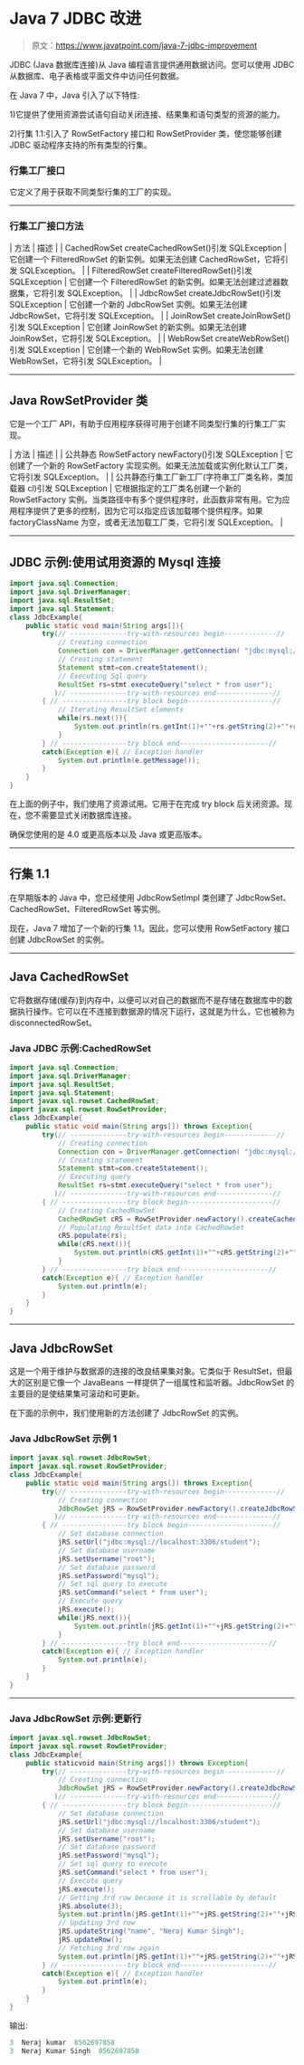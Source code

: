 # Java 7 JDBC 改进

> 原文：<https://www.javatpoint.com/java-7-jdbc-improvement>

JDBC (Java 数据库连接)从 Java 编程语言提供通用数据访问。您可以使用 JDBC 从数据库、电子表格或平面文件中访问任何数据。

在 Java 7 中，Java 引入了以下特性:

1)它提供了使用资源尝试语句自动关闭连接、结果集和语句类型的资源的能力。

2)行集 1.1:引入了 RowSetFactory 接口和 RowSetProvider 类，使您能够创建 JDBC 驱动程序支持的所有类型的行集。

### 行集工厂接口

它定义了用于获取不同类型行集的工厂的实现。

* * *

### 行集工厂接口方法

| 方法 | 描述 |
| CachedRowSet createCachedRowSet()引发 SQLException | 它创建一个 FilteredRowSet 的新实例。如果无法创建 CachedRowSet，它将引发 SQLException。 |
| FilteredRowSet createFilteredRowSet()引发 SQLException | 它创建一个 FilteredRowSet 的新实例。如果无法创建过滤器数据集，它将引发 SQLException。 |
| JdbcRowSet createJdbcRowSet()引发 SQLException | 它创建一个新的 JdbcRowSet 实例。如果无法创建 JdbcRowSet，它将引发 SQLException。 |
| JoinRowSet createJoinRowSet()引发 SQLException | 它创建 JoinRowSet 的新实例。如果无法创建 JoinRowSet，它将引发 SQLException。 |
| WebRowSet createWebRowSet()引发 SQLException | 它创建一个新的 WebRowSet 实例。如果无法创建 WebRowSet，它将引发 SQLException。 |

* * *

## Java RowSetProvider 类

它是一个工厂 API，有助于应用程序获得可用于创建不同类型行集的行集工厂实现。

| 方法 | 描述 |
| 公共静态 RowSetFactory newFactory()引发 SQLException | 它创建了一个新的 RowSetFactory 实现实例。如果无法加载或实例化默认工厂类，它将引发 SQLException。 |
| 公共静态行集工厂新工厂(字符串工厂类名称，类加载器 cl)引发 SQLException | 它根据指定的工厂类名创建一个新的 RowSetFactory 实例。当类路径中有多个提供程序时，此函数非常有用。它为应用程序提供了更多的控制，因为它可以指定应该加载哪个提供程序。如果 factoryClassName 为空，或者无法加载工厂类，它将引发 SQLException。 |

* * *

## JDBC 示例:使用试用资源的 Mysql 连接

```java
import java.sql.Connection;
import java.sql.DriverManager;
import java.sql.ResultSet;
import java.sql.Statement;  
class JdbcExample{  
	public static void main(String args[]){
		try(// --------------try-with-resources begin-------------//
			// Creating connection
			Connection con = DriverManager.getConnection( "jdbc:mysql://localhost:3306/student","root","mysql");
			// Creating statement
			Statement stmt=con.createStatement();
			// Executing Sql query
			ResultSet rs=stmt.executeQuery("select * from user");
		   )// --------------try-with-resources end--------------//
		{ // ----------------try block begin---------------------//
			// Iterating ResultSet elements
			while(rs.next()){  
				System.out.println(rs.getInt(1)+""+rs.getString(2)+""+rs.getString(3));  
			}
		} // ----------------try block end----------------------//
		catch(Exception e){ // Exception handler 
			System.out.println(e.getMessage());
		}  
	}
}

```

在上面的例子中，我们使用了资源试用。它用于在完成 try block 后关闭资源。现在，您不需要显式关闭数据库连接。

确保您使用的是 4.0 或更高版本以及 Java 或更高版本。

* * *

## 行集 1.1

在早期版本的 Java 中，您已经使用 JdbcRowSetImpl 类创建了 JdbcRowSet、CachedRowSet、FilteredRowSet 等实例。

现在，Java 7 增加了一个新的行集 1.1。因此，您可以使用 RowSetFactory 接口创建 JdbcRowSet 的实例。

* * *

## Java CachedRowSet

它将数据存储(缓存)到内存中，以便可以对自己的数据而不是存储在数据库中的数据执行操作。它可以在不连接到数据源的情况下运行，这就是为什么，它也被称为 disconnectedRowSet。

### Java JDBC 示例:CachedRowSet

```java
import java.sql.Connection;
import java.sql.DriverManager;
import java.sql.ResultSet;
import java.sql.Statement;
import javax.sql.rowset.CachedRowSet;
import javax.sql.rowset.RowSetProvider;  
class JdbcExample{  
	public static void main(String args[]) throws Exception{
		try(// --------------try-with-resources begin-------------//
			// Creating connection
			Connection con = DriverManager.getConnection( "jdbc:mysql://localhost:3306/student","root","mysql");
			// Creating statement
			Statement stmt=con.createStatement();
			// Executing query
			ResultSet rs=stmt.executeQuery("select * from user");
		   )// --------------try-with-resources end--------------//
		{ // ----------------try block begin---------------------//
			// Creating CachedRowSet
			CachedRowSet cRS = RowSetProvider.newFactory().createCachedRowSet();
			// Populating ResultSet data into CachedRowSet
			cRS.populate(rs);
			while(cRS.next()){  
				System.out.println(cRS.getInt(1)+""+cRS.getString(2)+""+cRS.getString(3));  
			}
		} // ----------------try block end----------------------//
		catch(Exception e){ // Exception handler 
			System.out.println(e);
		}  
	}
}

```

* * *

## Java JdbcRowSet

这是一个用于维护与数据源的连接的改良结果集对象。它类似于 ResultSet，但最大的区别是它像一个 JavaBeans 一样提供了一组属性和监听器。JdbcRowSet 的主要目的是使结果集可滚动和可更新。

在下面的示例中，我们使用新的方法创建了 JdbcRowSet 的实例。

### Java JdbcRowSet 示例 1

```java
import javax.sql.rowset.JdbcRowSet;
import javax.sql.rowset.RowSetProvider;  
class JdbcExample{  
	public static void main(String args[]) throws Exception{
		try(// --------------try-with-resources begin-------------//
			// Creating connection
			JdbcRowSet jRS = RowSetProvider.newFactory().createJdbcRowSet();
		   )// --------------try-with-resources end--------------//
		{ // ----------------try block begin---------------------//
			// Set database connection
			jRS.setUrl("jdbc:mysql://localhost:3306/student");
			// Set database username
			jRS.setUsername("root");
			// Set database password
			jRS.setPassword("mysql");
			// Set sql query to execute 
			jRS.setCommand("select * from user");
			// Execute query
			jRS.execute();
			while(jRS.next()){  
				System.out.println(jRS.getInt(1)+""+jRS.getString(2)+""+jRS.getString(3));  
			}
		} // ----------------try block end----------------------//
		catch(Exception e){ // Exception handler 
			System.out.println(e);
		}  
	}
}

```

* * *

### Java JdbcRowSet 示例:更新行

```java
import javax.sql.rowset.JdbcRowSet;
import javax.sql.rowset.RowSetProvider;  
class JdbcExample{  
	public staticvoid main(String args[]) throws Exception{
		try(// --------------try-with-resources begin-------------//
			// Creating connection
			JdbcRowSet jRS = RowSetProvider.newFactory().createJdbcRowSet();
		   )// --------------try-with-resources end--------------//
		{ // ----------------try block begin---------------------//
			// Set database connection
			jRS.setUrl("jdbc:mysql://localhost:3306/student");
			// Set database username
			jRS.setUsername("root");
			// Set database password
			jRS.setPassword("mysql");
			// Set sql query to execute 
			jRS.setCommand("select * from user");
			// Execute query
			jRS.execute();
			// Getting 3rd row because it is scrollable by default
			jRS.absolute(3);  
			System.out.println(jRS.getInt(1)+""+jRS.getString(2)+""+jRS.getString(3));  
			// Updating 3rd row
			jRS.updateString("name", "Neraj Kumar Singh");
			jRS.updateRow();
			// Fetching 3rd row again
			System.out.println(jRS.getInt(1)+""+jRS.getString(2)+""+jRS.getString(3));
		} // ----------------try block end----------------------//
		catch(Exception e){ // Exception handler 
			System.out.println(e);
		}  
	}
}

```

输出:

```java
3  Neraj kumar  8562697858
3  Neraj Kumar Singh  8562697858

```